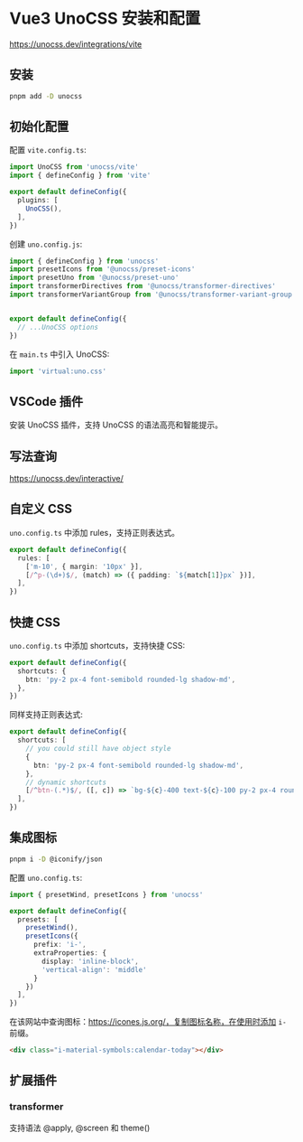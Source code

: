# Vue3 UnoCSS 安装和配置

<https://unocss.dev/integrations/vite>

## 安装

```bash
pnpm add -D unocss
```

## 初始化配置

配置 `vite.config.ts`:

```typescript
import UnoCSS from 'unocss/vite'
import { defineConfig } from 'vite'

export default defineConfig({
  plugins: [
    UnoCSS(),
  ],
})
```

创建 `uno.config.js`:

```js
import { defineConfig } from 'unocss'
import presetIcons from '@unocss/preset-icons'
import presetUno from '@unocss/preset-uno'
import transformerDirectives from '@unocss/transformer-directives'
import transformerVariantGroup from '@unocss/transformer-variant-group'


export default defineConfig({
  // ...UnoCSS options
})
```

在 `main.ts` 中引入 UnoCSS:

```typescript
import 'virtual:uno.css'
```

## VSCode 插件

安装 UnoCSS 插件，支持 UnoCSS 的语法高亮和智能提示。

## 写法查询

<https://unocss.dev/interactive/>

## 自定义 CSS

`uno.config.ts` 中添加 rules，支持正则表达式。

```typescript
export default defineConfig({
  rules: [
    ['m-10', { margin: '10px' }],
    [/^p-(\d+)$/, (match) => ({ padding: `${match[1]}px` })],
  ],
})
```

## 快捷 CSS

`uno.config.ts` 中添加 shortcuts，支持快捷 CSS:

```typescript
export default defineConfig({
  shortcuts: {
    btn: 'py-2 px-4 font-semibold rounded-lg shadow-md',
  },
})
```

同样支持正则表达式:

```typescript
export default defineConfig({
  shortcuts: [
    // you could still have object style
    {
      btn: 'py-2 px-4 font-semibold rounded-lg shadow-md',
    },
    // dynamic shortcuts
    [/^btn-(.*)$/, ([, c]) => `bg-${c}-400 text-${c}-100 py-2 px-4 rounded-lg`],
  ],
})
```

## 集成图标

```bash
pnpm i -D @iconify/json
```

配置 `uno.config.ts`:

```typescript
import { presetWind, presetIcons } from 'unocss'

export default defineConfig({
  presets: [
    presetWind(),
    presetIcons({
      prefix: 'i-',
      extraProperties: {
        display: 'inline-block',
        'vertical-align': 'middle'
      }
    })
  ],
})
```

在该网站中查询图标：<https://icones.js.org/，复制图标名称，在使用时添加> `i-` 前缀。

```html
<div class="i-material-symbols:calendar-today"></div>
```

## 扩展插件

### transformer

支持语法 @apply, @screen 和 theme()


